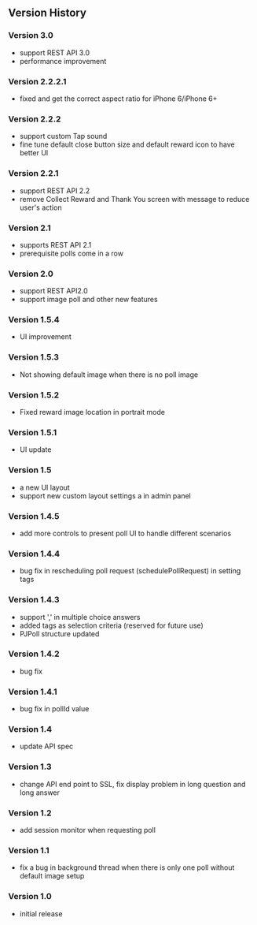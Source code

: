 ## Version History

### Version 3.0
 - support REST API 3.0
 - performance improvement

### Version 2.2.2.1
 - fixed and get the correct aspect ratio for iPhone 6/iPhone 6+

### Version 2.2.2
 - support custom Tap sound
 - fine tune default close button size and default reward icon to have better UI

### Version 2.2.1
 - support REST API 2.2
 - remove Collect Reward and Thank You screen with message to reduce user's action

### Version 2.1
 - supports REST API 2.1
 - prerequisite polls come in a row

### Version 2.0
 - support REST API2.0
 - support image poll and other new features
 
### Version 1.5.4
 -  UI improvement

### Version 1.5.3
 -  Not showing default image when there is no poll image

### Version 1.5.2
 - Fixed reward image location in portrait mode

### Version 1.5.1
 - UI update
 
### Version 1.5
 - a new UI layout
 - support new custom layout settings a in admin panel

### Version 1.4.5
 - add more controls to present poll UI to handle different scenarios

### Version 1.4.4
 - bug fix in rescheduling poll request (schedulePollRequest) in setting tags

### Version 1.4.3
 - support ',' in multiple choice answers
 - added tags as selection criteria (reserved for future use)
 - PJPoll structure updated

### Version 1.4.2
 - bug fix

### Version 1.4.1
 - bug fix in pollId value

### Version 1.4
 - update API spec

### Version 1.3
 - change API end point to SSL, fix display problem in long question and long answer

### Version 1.2
 - add session monitor when requesting poll

### Version 1.1
 - fix a bug in background thread when there is only one poll without default image setup

### Version 1.0
 - initial release

